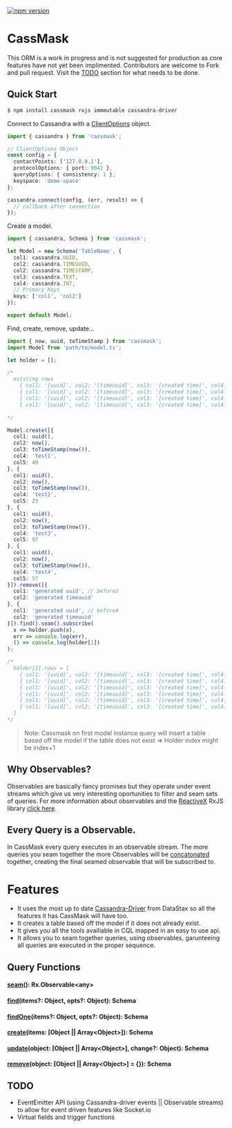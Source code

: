 
[![npm version](https://img.shields.io/npm/v/cassmask.svg)](https://www.npmjs.com/package/cassmask)

# CassMask

This ORM is a work in progress and is not suggested for production as core features have not yet been implimented. Contributors are welcome to Fork and pull request. Visit the [TODO](#TODO) section for what needs to be done. 

## Quick Start

```sh
$ npm install cassmask rxjs immmutable cassandra-driver
```

Connect to Cassandra with a [ClientOptions](http://docs.datastax.com/en/developer/nodejs-driver/3.2/api/type.ClientOptions/) object.

```ts
import { cassandra } from 'cassmask';

// ClientOptions Object
const config = {
  contactPoints: ['127.0.0.1'],
  protocolOptions: { port: 9042 },
  queryOptions: { consistency: 1 },
  keyspace: 'demo-space'
};

cassandra.connect(config, (err, result) => {
  // callback after connection  
});
```

Create a model.

```ts
import { cassandra, Schema } from 'cassmask';

let Model = new Schema('TableName', {
  col1: cassandra.UUID,
  col2: cassandra.TIMEUUID,
  col2: cassandra.TIMESTAMP,
  col3: cassandra.TEXT,
  cal4: cassandra.INT,
  // Primary Keys
  keys: ['col1', 'col2']
});

export default Model;
```

Find, create, remove, update...

```ts
import { now, uuid, toTimeStamp } from 'cassmask';
import Model from 'path/to/model.ts';

let holder = [];

/*
  existing rows
    { col1: '[uuid]', col2: '[timeuuid]', col3: '[created time]', col4: 'before1', col5: 0 }
    { col1: '[uuid]', col2: '[timeuuid]', col3: '[created time]', col4: 'before2', col5: 1 }
    { col1: '[uuid]', col2: '[timeuuid]', col3: '[created time]', col4: 'before3', col5: 2 }
    { col1: '[uuid]', col2: '[timeuuid]', col3: '[created time]', col4: 'before4', col5: 3 }
    
*/

Model.create([{
  col1: uuid(),
  col2: now(),
  col3: toTimeStamp(now()),
  col4: 'test1',
  col5: 49
}, {
  col1: uuid(),
  col2: now(),
  col3: toTimeStamp(now()),
  col4: 'test2',
  col5: 23
}, {
  col1: uuid(),
  col2: now(),
  col3: toTimeStamp(now()),
  col4: 'test3',
  col5: 97
}, {
  col1: uuid(),
  col2: now(),
  col3: toTimeStamp(now()),
  col4: 'test4',
  col5: 57
}]).remove([{
  col1: 'generated uuid', // before2
  col2: 'generated timeuuid'
}, {
  col1: 'generated uuid', // before4
  col2: 'generated timeuuid'
}]).find().seam().subscribe(
  x => holder.push(x), 
  err => console.log(err), 
  () => console.log(holder[1])
);

/*
  holder[1].rows = [
    { col1: '[uuid]', col2: '[timeuuid]', col3: '[created time]', col4: 'before1', col5: 0 },
    { col1: '[uuid]', col2: '[timeuuid]', col3: '[created time]', col4: 'before3', col5: 2 },
    { col1: '[uuid]', col2: '[timeuuid]', col3: '[created time]', col4: 'test1', col5: 49 },
    { col1: '[uuid]', col2: '[timeuuid]', col3: '[created time]', col4: 'test2', col5: 23 },
    { col1: '[uuid]', col2: '[timeuuid]', col3: '[created time]', col4: 'test3', col5: 97 },
    { col1: '[uuid]', col2: '[timeuuid]', col3: '[created time]', col4: 'test4', col5: 57 }
  ]
*/
```
> Note: Cassmask on first model instance query will insert a table based off the model if the table does not exist => Holder index might be index+1

## Why Observables?

Observables are basically fancy promises but they operate under event streams which give us very interesting oportunities to filter and seam sets of queries. For more information about observables and the [ReactiveX](http://reactivex.io/) RxJS library [click here](http://reactivex.io/rxjs/).

## Every Query is a Observable.

In CassMask every query executes in an observable stream. The more queries you seam together the more Observables will be [concatonated](http://reactivex.io/documentation/operators/concat.html) together, creating the final seamed observable that will be subscribed to.

<!-- ## Batching is Important!

Batching not only reduces the amount of queries to the database but it also ensures atomicity, if one statement fails they all fail. You can read more about batching and it's importance [click here](https://docs.datastax.com/en/cql/3.3/cql/cql_using/useBatch.html).

CassMask batches as much as possible. If all of your queries are batchable then there will only be one query (one observable) to the database. If in the middle of your statements you throw in a non-batchable query CassMask will act appropriately and batch as much in the beginning to create one query, create another query for the non-batchable, and batch as much for the rest before seaming all the observables together for the stream.
-->

# Features

+ It uses the most up to date [Cassandra-Driver](https://github.com/datastax/nodejs-driver) from DataStax so all the features it has CassMask will have too. 
+ It creates a table based off the model if it does not already exist. 
+ It gives you all the tools availiable in CQL mapped in an easy to use api.
+ It allows you to seam together queries, using observables, garunteeing all queries are executed in the proper sequence.

## Query Functions

#### [seam](https://github.com/JCThomas4214/CassMask/blob/master/libs/seam.ts)(): Rx.Observable\<any\>

#### [find](https://github.com/JCThomas4214/CassMask/blob/master/libs/find.ts)(items?: Object, opts?: Object): Schema

#### [findOne](https://github.com/JCThomas4214/CassMask/blob/master/libs/findOne.ts)(items?: Object, opts?: Object): Schema

#### [create](https://github.com/JCThomas4214/CassMask/blob/master/libs/create.ts)(items: [Object || Array\<Object\>]): Schema

#### [update](https://github.com/JCThomas4214/CassMask/blob/master/libs/update.ts)(object: [Object || Array\<Object\>], change?: Object): Schema

#### [remove](https://github.com/JCThomas4214/CassMask/blob/master/libs/remove.ts)(object: [Object || Array\<Object\>] = {}): Schema

<a name="TODO"></a>

## TODO

+ EventEmitter API (using Cassandra-driver events || Observable streams) to allow for event driven features like Socket.io
+ Virtual fields and trigger functions
